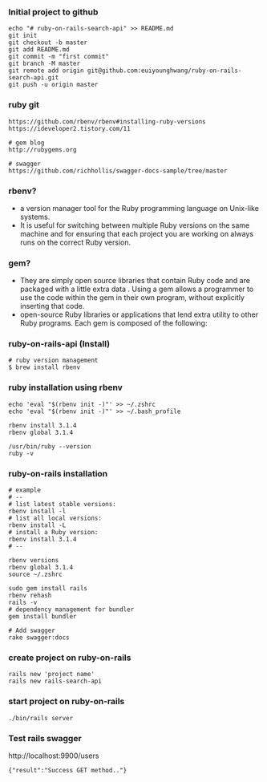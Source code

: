 ### Initial project to github
```
echo "# ruby-on-rails-search-api" >> README.md
git init
git checkout -b master
git add README.md
git commit -m "first commit"
git branch -M master
git remote add origin git@github.com:euiyounghwang/ruby-on-rails-search-api.git
git push -u origin master
```

### ruby git
```
https://github.com/rbenv/rbenv#installing-ruby-versions
https://ideveloper2.tistory.com/11

# gem blog
http://rubygems.org

# swagger
https://github.com/richhollis/swagger-docs-sample/tree/master
```

### rbenv?
- a version manager tool for the Ruby programming language on Unix-like systems. 
- It is useful for switching between multiple Ruby versions on the same machine and for ensuring that each project you are working on always runs on the correct Ruby version.

### gem?
- They are simply open source libraries that contain Ruby code and are packaged with a little extra data . Using a gem allows a programmer to use the code within the gem in their own program, without explicitly inserting that code.
- open-source Ruby libraries or applications that lend extra utility to other Ruby programs. Each gem is composed of the following:


### ruby-on-rails-api (Install)
```
# ruby version management
$ brew install rbenv
```


### ruby installation using rbenv
```
echo 'eval "$(rbenv init -)"' >> ~/.zshrc
echo 'eval "$(rbenv init -)"' >> ~/.bash_profile

rbenv install 3.1.4
rbenv global 3.1.4

/usr/bin/ruby --version
ruby -v
```


### ruby-on-rails installation
```
# example
# --
# list latest stable versions:
rbenv install -l
# list all local versions:
rbenv install -L
# install a Ruby version:
rbenv install 3.1.4
# --

rbenv versions
rbenv global 3.1.4
source ~/.zshrc

sudo gem install rails
rbenv rehash
rails -v
# dependency management for bundler
gem install bundler

# Add swagger
rake swagger:docs
```

### create project on ruby-on-rails
```
rails new 'project name'
rails new rails-search-api
```


### start project on ruby-on-rails
```
./bin/rails server
```


### Test rails swagger
http://localhost:9900/users
```
{"result":"Success GET method.."}
```